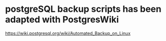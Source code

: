 # postgreSQL backup scripts has been adapted with PostgresWiki
https://wiki.postgresql.org/wiki/Automated_Backup_on_Linux